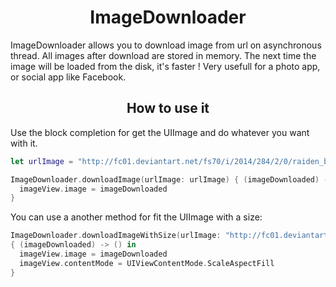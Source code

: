 <p align="center">
  <h1 align="center">ImageDownloader</h1>
</p>

ImageDownloader allows you to download image from url on asynchronous thread.
All images after download are stored in memory.
The next time the image will be loaded from the disk, it's faster ! Very usefull for a photo app, or social app like Facebook.

<p align="center">
  <h2 align="center">How to use it</h2>
</p>

Use the block completion for get the UIImage and do whatever you want with it.

```Swift
let urlImage = "http://fc01.deviantart.net/fs70/i/2014/284/2/0/raiden_by_keprion-d82epij.jpg"

ImageDownloader.downloadImage(urlImage: urlImage) { (imageDownloaded) -> () in
  imageView.image = imageDownloaded
}
```

You can use a another method for fit the UIImage with a size:

```Swift
ImageDownloader.downloadImageWithSize(urlImage: "http://fc01.deviantart.net/fs70/i/2014/284/2/0/raiden_by_keprion-d82epij.jpg", sizeImage: CGSizeMake(200, 200))
{ (imageDownloaded) -> () in
  imageView.image = imageDownloaded
  imageView.contentMode = UIViewContentMode.ScaleAspectFill
}
```
